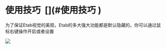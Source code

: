 # 使用技巧 ​ [​](#使用技巧 ​)

为了保证Etab视觉的美观，Etab的多大强大功能都是默认隐藏的，你可以通过鼠标右键操作开启或者设置

[![](https://picdl.sunbangyan.cn/2023/10/22/35766f32751b16d1eecbe581ef27c01c.jpeg)](https://picdl.sunbangyan.cn/2023/10/22/35766f32751b16d1eecbe581ef27c01c.jpeg)